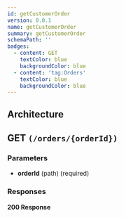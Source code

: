 ```yaml
---
id: getCustomerOrder
version: 0.0.1
name: getCustomerOrder
summary: getCustomerOrder
schemaPath: ''
badges:
  - content: GET
    textColor: blue
    backgroundColor: blue
  - content: 'tag:Orders'
    textColor: blue
    backgroundColor: blue
---
```

## Architecture
<NodeGraph />



## GET `(/orders/{orderId})`

### Parameters
- **orderId** (path) (required)




### Responses
**200 Response**
<SchemaViewer file="response-200.json" maxHeight="500" id="response-200" />
